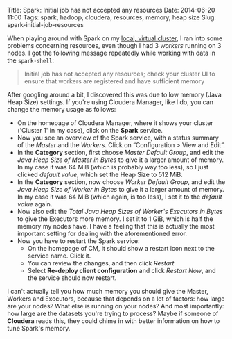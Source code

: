 Title: Spark: Initial job has not accepted any resources
Date: 2014-06-20 11:00
Tags: spark, hadoop, cloudera, resources, memory, heap size
Slug: spark-initial-job-resources

When playing around with Spark on my [local, virtual cluster]({filename}/installing-virtual-hadoop-cluster.md), I ran into some problems concerning resources, even though I had 3 _workers_ running on 3 nodes. I got the following message repeatedly while working with data in the `spark-shell`: 

> Initial job has not accepted any resources; check your cluster UI to ensure that workers are registered and have sufficient memory

After googling around a bit, I discovered this was due to low memory (Java Heap Size) settings. If you're using Cloudera Manager, like I do, you can change the memory usage as follows:

* On the homepage of Cloudera Manager, where it shows your cluster ('Cluster 1' in my case), click on the **Spark** service.
* Now you see an overview of the Spark service, with a status summary of the _Master_ and the _Workers_. Click on “Configuration > View and Edit”.
* In the **Category** section, first choose _Master Default Group_, and edit the _Java Heap Size of Master in Bytes_ to give it a larger amount of memory. In my case it was 64 MiB (which is probably way too less), so I just clicked _default value_, which set the Heap Size to 512 MiB.
* In the **Category** section, now choose _Worker Default Group_, and edit the _Java Heap Size of Worker in Bytes_ to give it a larger amount of memory. In my case it was 64 MiB (which again, is too less), I set it to the _default value_ again.
* Now also edit the _Total Java Heap Sizes of Worker's Executors in Bytes_ to give the Executors more memory. I set it to 1 GiB, which is half the memory my nodes have. I have a feeling that this is actually the most important setting for dealing with the aforementioned error.
* Now you have to restart the Spark service:
	* On the homepage of CM, it should show a restart icon next to the service name. Click it.
	* You can review the changes, and then click _Restart_
	* Select **Re-deploy client configuration** and click _Restart Now_, and the service should now restart.

I can't actually tell you how much memory you should give the Master, Workers and Executors, because that depends on a lot of factors: how large are your nodes? What else is running on your nodes? And most importantly: how large are the datasets you're trying to process?
Maybe if someone of **Cloudera** reads this, they could chime in with better information on how to tune Spark's memory.
